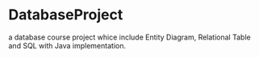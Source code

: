 # DatabaseProject
a database course project whice include Entity Diagram, Relational Table and SQL with Java implementation.
